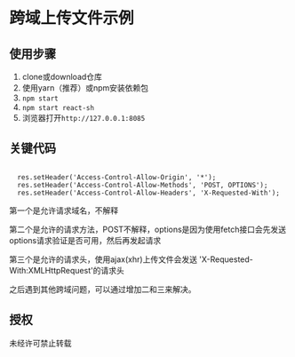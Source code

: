 # 跨域上传文件示例

## 使用步骤

1. clone或download仓库
2. 使用yarn（推荐）或npm安装依赖包
3. `npm start`
4. `npm start react-sh`
5. 浏览器打开`http://127.0.0.1:8085`

## 关键代码

```

  res.setHeader('Access-Control-Allow-Origin', '*');
  res.setHeader('Access-Control-Allow-Methods', 'POST, OPTIONS');
  res.setHeader('Access-Control-Allow-Headers', 'X-Requested-With');

```

第一个是允许请求域名，不解释

第二个是允许的请求方法，POST不解释，options是因为使用fetch接口会先发送options请求验证是否可用，然后再发起请求

第三个是允许的请求头，使用ajax(xhr)上传文件会发送 'X-Requested-With:XMLHttpRequest'的请求头

之后遇到其他跨域问题，可以通过增加二和三来解决。

## 授权

未经许可禁止转载